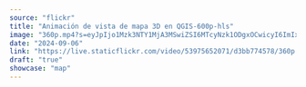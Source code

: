 ```yaml
---
source: "flickr"
title: "Animación de vista de mapa 3D en QGIS-600p-hls"
image: "360p.mp4?s=eyJpIjo1Mzk3NTY1MjA3MSwiZSI6MTcyNzk1ODgxOCwicyI6ImIxYjM0ZTM5MjRlOTFmNjIxZjFjZTE1OWE3NjA0NWZiYTJiNWJlODIiLCJ2IjoxfQ.mp4"
date: "2024-09-06"
link: "https://live.staticflickr.com/video/53975652071/d3bb774578/360p.mp4?s=eyJpIjo1Mzk3NTY1MjA3MSwiZSI6MTcyNzk1ODgxOCwicyI6ImIxYjM0ZTM5MjRlOTFmNjIxZjFjZTE1OWE3NjA0NWZiYTJiNWJlODIiLCJ2IjoxfQ"
draft: "true"
showcase: "map"
---
```

